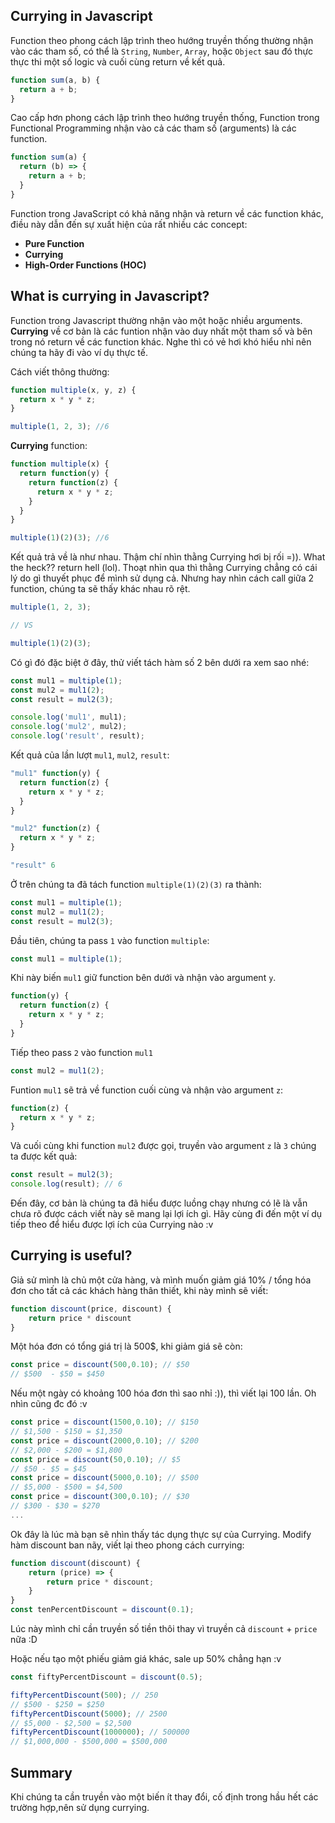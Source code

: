 ## Currying in Javascript

Function theo phong cách lập trình theo hướng truyền thống thường nhận vào các tham số, có thể là `String`, `Number`, `Array`, hoặc `Object` sau đó thực thực thi một số logic và cuối cùng return về kết quả.

```javascript
function sum(a, b) {
  return a + b;
}
```
Cao cấp hơn phong cách lập trình theo hướng truyền thống, Function trong Functional Programming nhận vào cả các tham số (arguments) là các function.
```javascript
function sum(a) {
  return (b) => {
    return a + b;
  }
}
```
Function trong JavaScript có khả năng nhận và return về các function khác, điều này dẫn đến sự xuất hiện của rất nhiều các concept:

+ **Pure Function**
+ **Currying**
+ **High-Order Functions (HOC)**

## What is currying in Javascript?
Function trong Javascript thường nhận vào một hoặc nhiều arguments. **Currying** về cơ bản là các funtion nhận vào duy nhất một tham số và bên trong nó return về các function khác. Nghe thì có vẻ hơi khó hiểu nhỉ nên chúng ta hãy đi vào ví dụ thực tế.

Cách viết thông thường:
```javascript
function multiple(x, y, z) {
  return x * y * z;
}

multiple(1, 2, 3); //6
```

**Currying** function:
```javascript
function multiple(x) {
  return function(y) {
    return function(z) {
      return x * y * z;
    }
  }
}

multiple(1)(2)(3); //6
```

Kết quả trả về là như nhau. Thậm chí nhìn thằng Currying hơi bị rối =)). What the heck?? return hell (lol). Thoạt nhìn qua thì thằng Currying chẳng có cái lý do gì thuyết phục để mình sử dụng cả. Nhưng hay nhìn cách call giữa 2 function, chúng ta sẽ thấy khác nhau rõ rệt.

```javascript
multiple(1, 2, 3);

// VS

multiple(1)(2)(3);
```
Có gì đó đặc biệt ở đây, thử viết tách hàm số 2 bên dưới ra xem sao nhé:

```javascript
const mul1 = multiple(1);
const mul2 = mul1(2);
const result = mul2(3);

console.log('mul1', mul1);
console.log('mul2', mul2);
console.log('result', result);
```

Kết quả của lần lượt `mul1`, `mul2`, `result`:

```javascript
"mul1" function(y) {
  return function(z) {
    return x * y * z;
  }
}

"mul2" function(z) {
  return x * y * z;
}

"result" 6
```
Ở trên chúng ta đã tách function `multiple(1)(2)(3)` ra thành:
```javascript
const mul1 = multiple(1);
const mul2 = mul1(2);
const result = mul2(3);
```
Đầu tiên, chúng ta pass `1` vào function `multiple`:
```javascript
const mul1 = multiple(1);
```

Khi này biến `mul1` giữ function bên dưới và nhận vào argument `y`.
```javascript
function(y) {
  return function(z) {
    return x * y * z;
  }
}
```

Tiếp theo pass `2` vào function `mul1`
```javascript
const mul2 = mul1(2);
```
Funtion `mul1` sẽ trả về function cuối cùng và nhận vào argument `z`:

```javascript
function(z) {
  return x * y * z;
}
```

Và cuối cùng khi function `mul2` được gọi, truyền vào argument `z` là `3` chúng ta được kết quả:

```javascript
const result = mul2(3);
console.log(result); // 6
```
Đến đây, cơ bản là chúng ta đã hiểu được luồng chạy nhưng có lẽ là vẫn chưa rõ được cách viết này sẽ mang lại lợi ích gì. Hãy cùng đi đến một ví dụ tiếp theo để hiểu được lợi ích của Currying nào :v 

## Currying is useful?

Giả sử mình là chủ một cửa hàng, và mình muốn giảm giá 10% / tổng hóa đơn cho tất cả các khách hàng thân thiết, khi này mình sẽ viết:

```javascript
function discount(price, discount) {
    return price * discount
}
```

Một hóa đơn có tổng giá trị là 500$, khi giảm giá sẽ còn:

```javascript
const price = discount(500,0.10); // $50 
// $500  - $50 = $450
```

Nếu một ngày có khoảng 100 hóa đơn thì sao nhỉ :)), thì viết lại 100 lần. Oh nhìn cũng đc đó :v
```javascript
const price = discount(1500,0.10); // $150
// $1,500 - $150 = $1,350
const price = discount(2000,0.10); // $200
// $2,000 - $200 = $1,800
const price = discount(50,0.10); // $5
// $50 - $5 = $45
const price = discount(5000,0.10); // $500
// $5,000 - $500 = $4,500
const price = discount(300,0.10); // $30
// $300 - $30 = $270
...

```

Ok đây là lúc mà bạn sẽ nhìn thấy tác dụng thực sự của Currying. Modify hàm discount ban nãy, viết lại theo phong cách currying:

```javascript
function discount(discount) {
    return (price) => {
        return price * discount;
    }
}
const tenPercentDiscount = discount(0.1);
```

Lúc này mình chỉ cần truyền số tiền thôi thay vì truyền cả `discount` + `price` nữa :D

Hoặc nếu tạo một phiếu giảm giá khác, sale up 50% chẳng hạn :v 
```javascript
const fiftyPercentDiscount = discount(0.5);
```

```javascript
fiftyPercentDiscount(500); // 250
// $500 - $250 = $250
fiftyPercentDiscount(5000); // 2500
// $5,000 - $2,500 = $2,500
fiftyPercentDiscount(1000000); // 500000
// $1,000,000 - $500,000 = $500,000
```

## Summary
Khi chúng ta cần truyền vào một biến ít thay đổi, cố định trong hầu hết các trường hợp,nên sử dụng currying.





















